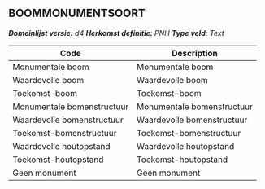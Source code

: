 ## BOOMMONUMENTSOORT

*__Domeinlijst versie:__ d4*
*__Herkomst definitie:__ PNH*
*__Type veld:__ Text*

|__Code__ |__Description__	|
|	---	|	---	|
| Monumentale boom | Monumentale boom |
| Waardevolle boom | Waardevolle boom |
| Toekomst-boom | Toekomst-boom |
| Monumentale bomenstructuur | Monumentale bomenstructuur
| Waardevolle bomenstructuur | Waardevolle bomenstructuur |
| Toekomst-bomenstructuur | Toekomst-bomenstructuur |
| Waardevolle houtopstand | Waardevolle houtopstand |
| Toekomst-houtopstand | Toekomst-houtopstand |
| Geen monument | Geen monument |